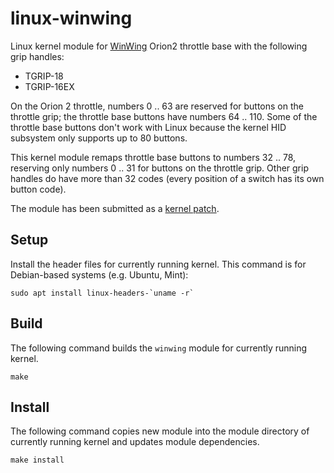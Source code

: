 # linux-winwing
Linux kernel module for [WinWing](https://winwingsim.com/) Orion2 throttle base with the following grip handles:

  * TGRIP-18
  * TGRIP-16EX

On the Orion 2 throttle, numbers 0 .. 63 are reserved for buttons on the throttle grip; the throttle base buttons have numbers 64 .. 110.
Some of the throttle base buttons don't work with Linux because the kernel HID subsystem only supports up to 80 buttons.

This kernel module remaps throttle base buttons to numbers 32 .. 78, reserving only numbers 0 .. 31 for buttons on the throttle grip.
Other grip handles do have more than 32 codes (every position of a switch has its own button code).

The module has been submitted as a [kernel patch](https://patchwork.kernel.org/project/linux-input/patch/e028ff107ed533627499abde6d197159@altimeter.info/).

## Setup

Install the header files for currently running kernel. This command is for Debian-based systems (e.g. Ubuntu, Mint):

```
sudo apt install linux-headers-`uname -r`
```

## Build

The following command builds the `winwing` module for currently running kernel.

```
make
```

## Install

The following command copies new module into the module directory of currently running kernel and updates module dependencies.

```
make install
```
